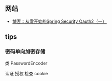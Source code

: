 
## 网站

- [博客：从零开始的Spring Security Oauth2（一）](http://blog.didispace.com/spring-security-oauth2-xjf-1/)


## tips

### 密码单向加密存储

类 PasswordEncoder


认证
授权
检查 cookie
